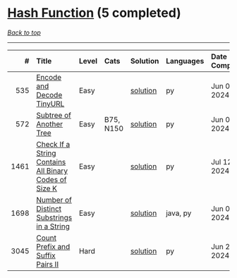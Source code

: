 # [Hash Function](<https://leetcode.com/tag/Hash-Function/>) (5 completed)

*[Back to top](<../../README.md>)*

------

|    # | Title                                                                                                                                          | Level   | Cats      | Solution                                                                         | Languages   | Date Complete   |
|-----:|:-----------------------------------------------------------------------------------------------------------------------------------------------|:--------|:----------|:---------------------------------------------------------------------------------|:------------|:----------------|
|  535 | [Encode and Decode TinyURL](<https://leetcode.com/problems/encode-and-decode-tinyurl>)                                                         | Easy    |           | [solution](<../_535. Encode and Decode TinyURL.md>)                              | py          | Jun 07, 2024    |
|  572 | [Subtree of Another Tree](<https://leetcode.com/problems/subtree-of-another-tree>)                                                             | Easy    | B75, N150 | [solution](<../_572. Subtree of Another Tree.md>)                                | py          | Jun 03, 2024    |
| 1461 | [Check If a String Contains All Binary Codes of Size K](<https://leetcode.com/problems/check-if-a-string-contains-all-binary-codes-of-size-k>) | Easy    |           | [solution](<../_1461. Check If a String Contains All Binary Codes of Size K.md>) | py          | Jul 12, 2024    |
| 1698 | [Number of Distinct Substrings in a String](<https://leetcode.com/problems/number-of-distinct-substrings-in-a-string>)                         | Easy    |           | [solution](<../_1698. Number of Distinct Substrings in a String.md>)             | java, py    | Jun 02, 2024    |
| 3045 | [Count Prefix and Suffix Pairs II](<https://leetcode.com/problems/count-prefix-and-suffix-pairs-ii>)                                           | Hard    |           | [solution](<../_3045. Count Prefix and Suffix Pairs II.md>)                      | py          | Jun 29, 2024    |